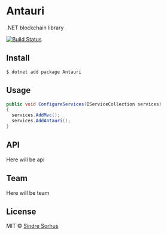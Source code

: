 # Antauri
.NET blockchain library

[![Build Status](https://travis-ci.org/denismaster/antauri.svg?branch=master)](https://travis-ci.org/denismaster/antauri)

## Install

```
$ dotnet add package Antauri
```

## Usage

```csharp
public void ConfigureServices(IServiceCollection services)
{
  services.AddMvc();
  services.AddAntauri();
}
```

## API

Here will be api

## Team

Here will be team

## License

MIT © [Sindre Sorhus](https://sindresorhus.com)



